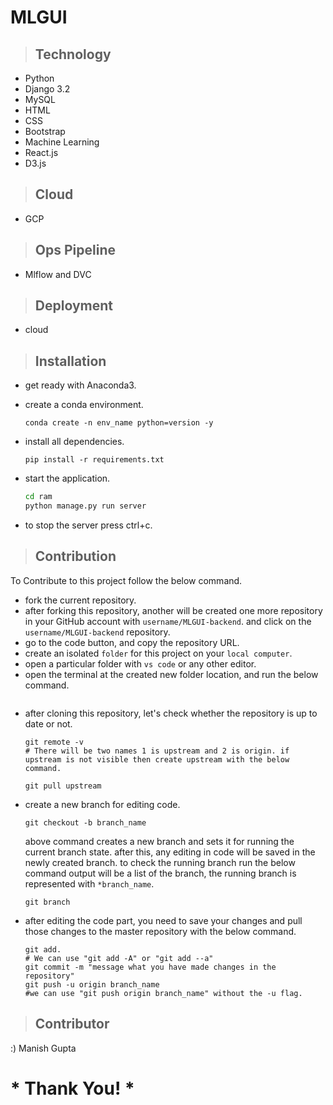 # MLGUI


> ## Technology
- Python
- Django 3.2
- MySQL
- HTML
- CSS
- Bootstrap
- Machine Learning
- React.js
- D3.js

> ## Cloud
- GCP

> ## Ops Pipeline
- Mlflow and DVC

> ## Deployment
- cloud

> ## Installation
- get ready with Anaconda3.
- create a conda environment.
    ```git
    conda create -n env_name python=version -y
    ```

- install all dependencies.
    ```git
    pip install -r requirements.txt
    ```
- start the application.
    ```bash
    cd ram
    python manage.py run server
    ```
- to stop the server press ctrl+c.

> ## Contribution
To Contribute to this project follow the below command.
- fork the current repository.
- after forking this repository, another will be created one more repository in your GitHub account with `username/MLGUI-backend`. and click on the `username/MLGUI-backend` repository.
- go to the code button, and copy the repository URL.
- create an isolated `folder` for this project on your `local computer`.
- open a particular folder with `vs code` or any other editor.
- open the terminal at the created new folder location, and run the below command.
    ```git
  
    ```
- after cloning this repository, let's check whether the repository is up to date or not.
    ```git
    git remote -v
    # There will be two names 1 is upstream and 2 is origin. if upstream is not visible then create upstream with the below command.

    git pull upstream 
    ```
- create a new branch for editing code.
    ```git
    git checkout -b branch_name
    ```
    above command creates a new branch and sets it for running the current branch state. after this, any editing in code will be saved in the newly created branch. to check the running branch run the below command output will be a list of the branch, the running branch is represented with `*branch_name`.
    ```git
    git branch
    ```
- after editing the code part, you need to save your changes and pull those changes to the master repository with the below command.
    ```git
    git add. 
    # We can use "git add -A" or "git add --a"
    git commit -m "message what you have made changes in the repository"
    git push -u origin branch_name
    #we can use "git push origin branch_name" without the -u flag.
    ```


> ## Contributor
:) Manish Gupta 


# * Thank You! *
